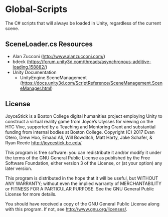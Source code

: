 # Global-Scripts
The C# scripts that will always be loaded in Unity, regardless of the current scene.

## SceneLoader.cs Resources
- Alan Zucconi (http://www.alanzucconi.com/)
- bdeck (https://forum.unity3d.com/threads/asynchronous-additive-loading.158882/)
- Unity Documentation
    - UnityEngine.SceneManagement (https://docs.unity3d.com/ScriptReference/SceneManagement.SceneManager.html)

## License
JoyceStick is a Boston College digital humanities project employing Unity
to construct a virtual reality game from Joyce’s Ulysses for viewing on the
HTC Vive, supported by a Teaching and Mentoring Grant and substantial funding
from internal bodies at Boston College.
Copyright (C) 2017  Evan Otero, Drew Hoo, Emaad Ali, Will Bowditch, Matt Harty, Jake Schafer, & Ryan Reede
http://joycestick.bc.edu/

This program is free software: you can redistribute it and/or modify
it under the terms of the GNU General Public License as published by
the Free Software Foundation, either version 3 of the License, or
(at your option) any later version.

This program is distributed in the hope that it will be useful,
but WITHOUT ANY WARRANTY; without even the implied warranty of
MERCHANTABILITY or FITNESS FOR A PARTICULAR PURPOSE.  See the
GNU General Public License for more details.

You should have received a copy of the GNU General Public License
along with this program.  If not, see <http://www.gnu.org/licenses/>.